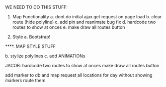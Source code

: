 WE NEED TO DO THIS STUFF:

1. Map Functionality
  a. dont do initial ajax get request on page load
  b. clear route (hide polyline)
  c. add pin and reanimate bug fix
  d. hardcode two routes to show at onces
  e. make draw all routes button



3. Style
  a. Bootstrap!

****. MAP STYLE STUFF

  b. stylize polylines
  c. add ANIMATIONs

JACOB:
  hardcode two routes to show at onces
  make draw all routes button

  add marker to db and map
  request all locations for day without showing markers
  route them


